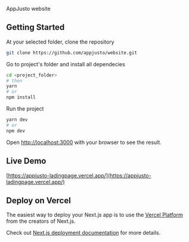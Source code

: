 AppJusto website

## Getting Started

At your selected folder, clone the repository

```bash
git clone https://github.com/appjusto/website.git
```

Go to project's folder and install all dependecies

```bash
cd <project_folder>
# then
yarn
# or
npm install
```

Run the project

```bash
yarn dev
# or
npm dev
```

Open [http://localhost:3000](http://localhost:3000) with your browser to see the result.

## Live Demo

[https://appjusto-ladingpage.vercel.app/](https://appjusto-ladingpage.vercel.app/)

## Deploy on Vercel

The easiest way to deploy your Next.js app is to use the [Vercel Platform](https://vercel.com/import?utm_medium=default-template&filter=next.js&utm_source=create-next-app&utm_campaign=create-next-app-readme) from the creators of Next.js.

Check out [Next.js deployment documentation](https://nextjs.org/docs/deployment) for more details.
